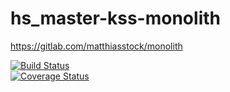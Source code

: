 # hs_master-kss-monolith
https://gitlab.com/matthiasstock/monolith


[![Build Status](https://travis-ci.org/genofire/hs_master-kss-monolith.svg?branch=master)](https://travis-ci.org/genofire/hs_master-kss-monolith)  
[![Coverage Status](https://coveralls.io/repos/github/genofire/hs_master-kss-monolith/badge.svg?branch=master)](https://coveralls.io/github/genofire/hs_master-kss-monolith?branch=master)
